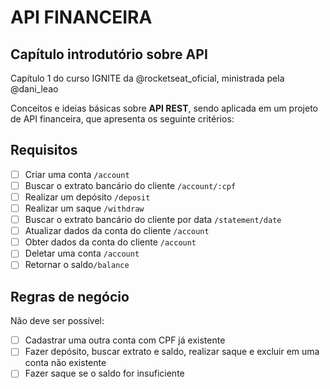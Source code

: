 # API FINANCEIRA

## Capítulo introdutório sobre API

Capítulo 1 do curso IGNITE da @rocketseat_oficial, ministrada pela @dani_leao

Conceitos e ideias básicas sobre **API REST**,
sendo aplicada em um projeto de API financeira,
que apresenta os seguinte critérios:

## Requisitos

- [ ]  Criar uma conta `/account`
- [ ]  Buscar o extrato bancário do cliente `/account/:cpf`
- [ ]  Realizar um depósito `/deposit`
- [ ]  Realizar um saque `/withdraw`
- [ ]  Buscar o extrato bancário do cliente por data `/statement/date`
- [ ]  Atualizar dados da conta do cliente `/account`
- [ ]  Obter dados da conta do cliente `/account`
- [ ]  Deletar uma conta `/account`
- [ ]  Retornar o saldo`/balance`

## Regras de negócio

Não deve ser possível:

- [ ]  Cadastrar uma outra conta com CPF já existente
- [ ]  Fazer depósito, buscar extrato e saldo, realizar saque e excluir em uma conta não existente
- [ ]  Fazer saque se o saldo for insuficiente
